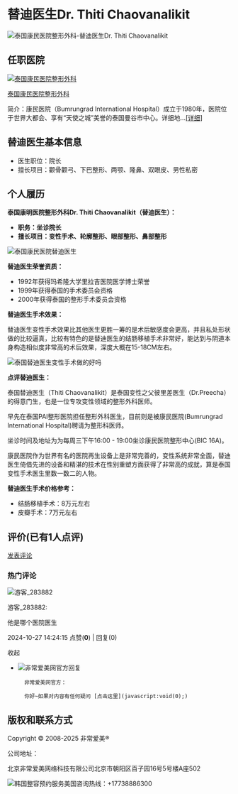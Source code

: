 # 替迪医生Dr. Thiti Chaovanalikit

![泰国康民医院整形外科-替迪医生Dr. Thiti Chaovanalikit](https://img.verym.com/uploadfile/hospital/doctor/1583733222.jpg)

## 任职医院

[![泰国康民医院整形外科](https://img.verym.com/uploadfile/hospital/exterior/1583724590.jpg)](/yiyuan/1172/)

[泰国康民医院整形外科](/yiyuan/1172/)

简介：康民医院（Bumrungrad International Hospital）成立于1980年，医院位于世界大都会、享有“天使之城”美誉的泰国曼谷市中心。详细地...[\[详细\]](/yiyuan/1172/)

## 替迪医生基本信息

- 医生职位：院长
- 擅长项目：颧骨颧弓、下巴整形、两颚、隆鼻、双眼皮、男性私密

## 个人履历

**泰国康明医院整形外科Dr. Thiti Chaovanalikit（替迪医生）：**

- **职务：坐诊院长**
- **擅长项目：变性手术、轮廓整形、眼部整形、鼻部整形**

![泰国康民医院替迪医生](https://img.verym.com/uploadfile/image/20200309/1583732993932985.png)

**替迪医生荣誉资质：**

- 1992年获得玛希隆大学里拉吉医院医学博士荣誉
- 1999年获得泰国的手术委员会资格
- 2000年获得泰国的整形手术委员会资格

**替迪医生手术效果：**

替迪医生变性手术效果比其他医生更胜一筹的是术后敏感度会更高，并且私处形状做的比较逼真，比较有特色的是替迪医生的结肠移植手术非常好，能达到与阴道本身构造相似度非常高的术后效果，深度大概在15-18CM左右。

![泰国替迪医生变性手术做的好吗](https://img.verym.com/uploadfile/image/20200309/1583733051530940.png)

**点评替迪医生：**

泰国替迪医生（Thiti Chaovanalikit）是泰国变性之父彼里差医生（Dr.Preecha）的得意门生，也是一位专攻变性领域的整形外科医师。

早先在泰国PAI整形医院担任整形外科医生，目前则是被康民医院(Bumrungrad International Hospital)聘请为整形科医师。

坐诊时间及地址为为每周三下午16:00 - 19:00坐诊康民医院整形中心(BIC 16A)。

康民医院作为世界有名的医院再生设备上是非常完善的，变性系统非常全面，替迪医生倚借先进的设备和精湛的技术在性别重塑方面获得了非常高的成就，算是泰国变性手术医生里数一数二的人物。

**替迪医生手术价格参考：**

- 结肠移植手术：8万元左右
- 皮瓣手术：7万元左右

## 评价(已有1人点评)

[发表评论](javascript:;)

### 热门评论

![游客_283882](/statics/images/verym_avatar.png)

游客_283882:

他是哪个医院医生

2024-10-27 14:24:15 点赞(**0**) | 回复(0)

收起

- ![非常爱美网官方回复](/statics/images/verymkf.jpg)

        非常爱美网官方：
        
        你好~如果对内容有任何疑问 [点击这里](javascript:void(0);)

## 版权和联系方式

Copyright © 2008-2025 非常爱美®

公司地址：

北京非常爱美网络科技有限公司北京市朝阳区百子园16号5号楼A座502

![韩国整容预约服务美国咨询热线：+17738886300](/statics/zs/img/footer_guowai.png)